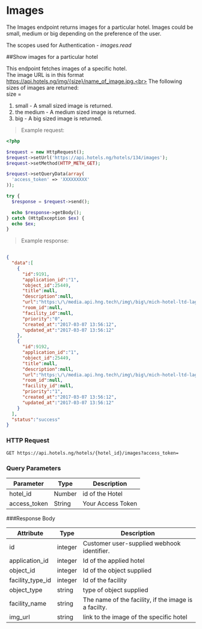 # Images
The Images endpoint returns images for a particular hotel. Images could be small, medium or big depending on the preference of the user. <br>

The scopes used for Authentication - <em>images.read</em>







##Show images for a particular hotel

This endpoint fetches images of a specific hotel.<br>
The image URL is in this format https://api.hotels.ng/img/{size}/name_of_image.jpg.<br>
The following sizes of images are returned:<br>
size =<br>
1. small - A small sized image is returned.<br>
2. the medium - A medium sized image is returned.<br>
3. big - A big sized image is returned.

> Example request:

```php
<?php

$request = new HttpRequest();
$request->setUrl('https://api.hotels.ng/hotels/134/images');
$request->setMethod(HTTP_METH_GET);

$request->setQueryData(array(
  'access_token' => 'XXXXXXXXX'
));

try {
  $response = $request->send();

  echo $response->getBody();
} catch (HttpException $ex) {
  echo $ex;
}

```
 > Example response:

```json
    
{  
  "data":[  
    {  
      "id":9191,
      "application_id":"1",
      "object_id":25449,
      "title":null,
      "description":null,
      "url":"https:\/\/media.api.hng.tech\/img\/big\/mich-hotel-ltd-lagos-899.jpg",
      "room_id":null,
      "facility_id":null,
      "priority":"0",
      "created_at":"2017-03-07 13:56:12",
      "updated_at":"2017-03-07 13:56:12"
    },
    {  
      "id":9192,
      "application_id":"1",
      "object_id":25449,
      "title":null,
      "description":null,
      "url":"https:\/\/media.api.hng.tech\/img\/big\/mich-hotel-ltd-lagos-899.jpg",
      "room_id":null,
      "facility_id":null,
      "priority":"1",
      "created_at":"2017-03-07 13:56:12",
      "updated_at":"2017-03-07 13:56:12"
    }
  ],
  "status":"success"
}

```

### HTTP Request
`GET https://api.hotels.ng/hotels/{hotel_id}/images?access_token=`


### Query Parameters

Parameter | Type | Description
--------- | ------- | -----------
hotel_id | Number | id of the Hotel
access_token | String | Your Access Token

###Response Body

Attribute | Type | Description
--------- | ------- | -----------
        id| integer | Customer user-supplied webhook identifier.
application_id| integer | Id of the applied hotel
object_id | integer | Id of the object supplied
facility_type_id| integer| Id of the facility
  object_type| string |type of object supplied
 facility_name| string | The name of the facility, if the image is a facilty.
img_url | string | link to the image of the specific hotel